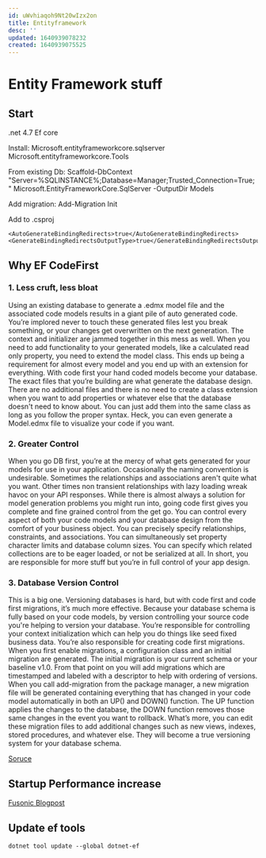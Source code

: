 ```yaml
---
id: uWvhiaqoh9Nt20wIzx2on
title: Entityframework
desc: ''
updated: 1640939078232
created: 1640939075525
---
```

# Entity Framework stuff

## Start
.net 4.7
Ef core

Install:
Microsoft.entityframeworkcore.sqlserver
Microsoft.entityframeworkcore.Tools

From existing Db:
Scaffold-DbContext "Server=%SQLINSTANCE%;Database=Manager;Trusted_Connection=True;" Microsoft.EntityFrameworkCore.SqlServer -OutputDir Models

Add migration:
Add-Migration Init

Add to .csproj
```
<AutoGenerateBindingRedirects>true</AutoGenerateBindingRedirects>
<GenerateBindingRedirectsOutputType>true</GenerateBindingRedirectsOutputType>
```


## Why EF CodeFirst
### 1. Less cruft, less bloat
Using an existing database to generate a .edmx model file and the associated code models results in a giant pile of auto generated code. You’re implored never to touch these generated files lest you break something, or your changes get overwritten on the next generation. The context and initializer are jammed together in this mess as well. When you need to add functionality to your generated models, like a calculated read only property, you need to extend the model class. This ends up being a requirement for almost every model and you end up with an extension for everything.
With code first your hand coded models become your database. The exact files that you’re building are what generate the database design. There are no additional files and there is no need to create a class extension when you want to add properties or whatever else that the database doesn't need to know about. You can just add them into the same class as long as you follow the proper syntax. Heck, you can even generate a Model.edmx file to visualize your code if you want.
### 2. Greater Control
When you go DB first, you’re at the mercy of what gets generated for your models for use in your application. Occasionally the naming convention is undesirable. Sometimes the relationships and associations aren't quite what you want. Other times non transient relationships with lazy loading wreak havoc on your API responses.
While there is almost always a solution for model generation problems you might run into, going code first gives you complete and fine grained control from the get go. You can control every aspect of both your code models and your database design from the comfort of your business object. You can precisely specify relationships, constraints, and associations. You can simultaneously set property character limits and database column sizes. You can specify which related collections are to be eager loaded, or not be serialized at all. In short, you are responsible for more stuff but you’re in full control of your app design.

### 3. Database Version Control
This is a big one. Versioning databases is hard, but with code first and code first migrations, it’s much more effective. Because your database schema is fully based on your code models, by version controlling your source code you're helping to version your database. You’re responsible for controlling your context initialization which can help you do things like seed fixed business data. You’re also responsible for creating code first migrations.
When you first enable migrations, a configuration class and an initial migration are generated. The initial migration is your current schema or your baseline v1.0. From that point on you will add migrations which are timestamped and labeled with a descriptor to help with ordering of versions. When you call add-migration from the package manager, a new migration file will be generated containing everything that has changed in your code model automatically in both an UP() and DOWN() function. The UP function applies the changes to the database, the DOWN function removes those same changes in the event you want to rollback. What’s more, you can edit these migration files to add additional changes such as new views, indexes, stored procedures, and whatever else. They will become a true versioning system for your database schema.

[Soruce](https://stackoverflow.com/questions/5446316/code-first-vs-model-database-first)


## Startup Performance increase
[Fusonic Blogpost](https://www.fusonic.net/developers/2014/07/09/3-steps-for-fast-entity-framework-6-1-code-first-startup-performance/)



## Update ef tools
```
dotnet tool update --global dotnet-ef
```

